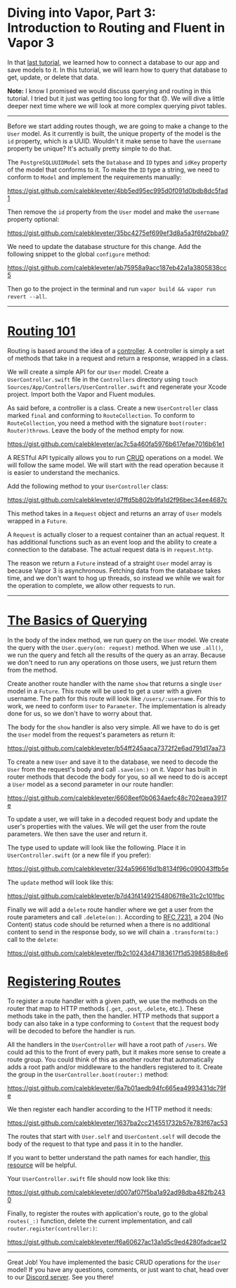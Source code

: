 # Diving into Vapor, Part 3: Introduction to Routing and Fluent in Vapor 3

In that [last tutorial](https://theswiftwebdeveloper.com/diving-into-vapor-part-2-persisting-data-in-vapor-3-c927638301e8), we learned how to connect a database to our app and save models to it. In this tutorial, we will learn how to query that database to get, update, or delete that data.

**Note:** I know I promised we would discuss querying and routing in this tutorial. I tried but it just was getting too long for that 😞. We will dive a little deeper next time where we will look at more complex querying pivot tables.

---

Before we start adding routes though, we are going to make a change to the `User` model. As it currently is built, the unique property of the model is the `id` property, which is a UUID. Wouldn't it make sense to have the `username` property be unique? It's actually pretty simple to do that.

The `PostgreSQLUUIDModel` sets the `Database` and `ID` types and `idKey` property of the model that conforms to it. To make the `ID` type a string, we need to conform to `Model` and implement the requirements manually:

https://gist.github.com/calebkleveter/4bb5ed95ec995d0f091d0bdb8dc5fad1

Then remove the `id` property from the `User` model and make the `username` property optional:

https://gist.github.com/calebkleveter/35bc4275ef699ef3d8a5a3f6fd2bba97

We need to update the database structure for this change.  Add the following snippet to the global `configure` method:

https://gist.github.com/calebkleveter/ab75958a9acc187eb42a1a3805838cc5

Then go to the project in the terminal and run `vapor build && vapor run revert --all`.

---

# [Routing 101](https://docs.vapor.codes/3.0/getting-started/routing/)

Routing is based around the idea of a [controller](https://docs.vapor.codes/3.0/getting-started/controllers/). A controller is simply a set of methods that take in a request and return a response, wrapped in a class.

We will create a simple API for our `User` model. Create a `UserController.swift` file in the `Controllers` directory using `touch Sources/App/Controllers/UserController.swift` and regenerate your Xcode project. Import both the Vapor and Fluent modules.

As said before, a controller is a class. Create a new `UserController` class marked `final` and conforming to `RouteCollection`. To conform to `RouteCollection`, you need a method with the signature `boot(router: Router)throws`. Leave the body of the method empty for now.

https://gist.github.com/calebkleveter/ac7c5a460fa5976b617efae7016b61e1

A RESTful API typically allows you to run [CRUD](https://en.wikipedia.org/wiki/Create,_read,_update_and_delete) operations on a model. We will follow the same model. We will start with the read operation because it is easier to understand the mechanics.

Add the following method to your `UserController` class:

https://gist.github.com/calebkleveter/d7ffd5b802b9fa1d2f96bec34ee4687c

This method takes in a `Request` object and returns an array of `User` models wrapped in a `Future`.

A `Request` is actually closer to a request container than an actual request. It has additional functions such as an event loop and the ability to create a connection to the database. The actual request data is in `request.http`.

The reason we return a `Future` instead of a straight `User` model array is because Vapor 3 is asynchronous. Fetching data from the database takes time, and we don't want to hog up threads, so instead we while we wait for the operation to complete, we allow other requests to run.

---

# [The Basics of Querying](https://docs.vapor.codes/3.0/fluent/querying/)

In the body of the index method, we run query on the `User` model. We create the query with the `User.query(on: request)` method. When we use `.all()`, we run the query and fetch all the results of the query as an array. Because we don't need to run any operations on those users, we just return them from the method.

Create another route handler with the name `show` that returns a single `User` model in a `Future`. This route will be used to get a user with a given username. The path for this route will look like `/users/:username`. For this to work, we need to conform `User` to `Parameter`. The implementation is already done for us, so we don't have to worry about that.

The body for the `show` handler is also very simple. All we have to do is get the `User` model from the request's parameters as return it:

https://gist.github.com/calebkleveter/b54ff245aaca7372f2e6ad791d17aa73

To create a new `User` and save it to the database, we need to decode the `User` from the request's body and call `.save(on:)` on it. Vapor has built in router methods that decode the body for you, so all we need to do is accept a `User` model as a second parameter in our route handler:

https://gist.github.com/calebkleveter/6608eef0b0634aefc48c702eaea3917e

To update a user, we will take in a decoded request body and update the user's properties with the values. We will get the user from the route parameters. We then save the user and return it.

The type used to update will look like the following. Place it in `UserController.swift` (or a new file if you prefer):

https://gist.github.com/calebkleveter/324a596616d1b8134f96c090043ffb5e

The `update` method will look like this:

https://gist.github.com/calebkleveter/b7d43f414921548067f8e31c2c101fbc

Finally we will add a `delete` route handler where we get a user from the route parameters and call `.delete(on:)`. According to [RFC 7231](https://devdocs.io/http/rfc7231#section-6.3.5), a 204 (No Content) status code should be returned when a there is no additional content to send in the response body, so we will chain a `.transform(to:)` call to the `delete`:

https://gist.github.com/calebkleveter/fb2c10243d47183617f1d5398588b8e6

# [Registering Routes](https://docs.vapor.codes/3.0/routing/getting-started/#registering-a-route-using-vapor)

To register a route handler with a given path, we use the methods on the router that map to HTTP methods (`.get`, `.post`, `.delete`, etc.). These methods take in the path, then the handler. HTTP methods that support a body can also take in a type conforming to `Content` that the request body will be decoded to before the handler is run.

All the handlers in the `UserController` will have a root path of `/users`. We could ad this to the front of every path, but it makes more sense to create a route group. You could think of this as another router that automatically adds a root path and/or middleware to the handlers registered to it. Create the group in the `UserController.boot(router:)` method:

https://gist.github.com/calebkleveter/6a7b01aedb94fc665ea4993431dc79fe

We then register each handler according to the HTTP method it needs:

https://gist.github.com/calebkleveter/1637ba2cc214551732b57e783f67ac53

The routes that start with `User.self` and `UserContent.self` will decode the body of the request to that type and pass it in to the handler.

If you want to better understand the path names for each handler, [this resource](http://www.restapitutorial.com/lessons/restfulresourcenaming.html) will be helpful.

Your `UserController.swift` file should now look like this:

https://gist.github.com/calebkleveter/d007af07f5ba1a92ad98dba482fb2430

Finally, to register the routes with application's route, go to the global `routes(_:)` function, delete the current implementation, and call `router.register(controller:)`:

https://gist.github.com/calebkleveter/f6a60627ac13a1d5c9ed4280fadcae12

---

Great Job! You have implemented the basic CRUD operations for the `User` model! If you have any questions, comments, or just want to chat, head over to our [Discord server](https://discord.gg/7PWxvX9). See you there!